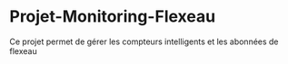 # Projet-Monitoring-Flexeau
Ce projet permet de gérer les compteurs intelligents et les abonnées de flexeau
